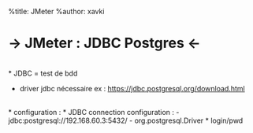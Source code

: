 %title: JMeter
%author: xavki

-> JMeter : JDBC Postgres <-
========


<br>
* JDBC = test de bdd

* driver jdbc nécessaire
	ex : https://jdbc.postgresql.org/download.html

<br>
* configuration :
		* JDBC connection configuration : 
				- jdbc:postgresql://192.168.60.3:5432/<database>
				- org.postgresql.Driver
		* login/pwd

